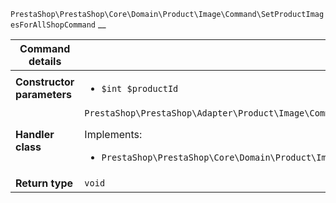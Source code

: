 `PrestaShop\PrestaShop\Core\Domain\Product\Image\Command\SetProductImagesForAllShopCommand`
__

| Command details            |    |
| -------------------------- | -- |
| **Constructor parameters** | <ul> <li>`$int $productId`</li> </ul> |
| **Handler class**          | `PrestaShop\PrestaShop\Adapter\Product\Image\CommandHandler\SetProductImagesForAllShopHandler`  <p> Implements: </p> <ul>  <li>`PrestaShop\PrestaShop\Core\Domain\Product\Image\CommandHandler\SetProductImagesForAllShopHandlerInterface`</li>  |
| **Return type** |  `void`  |
